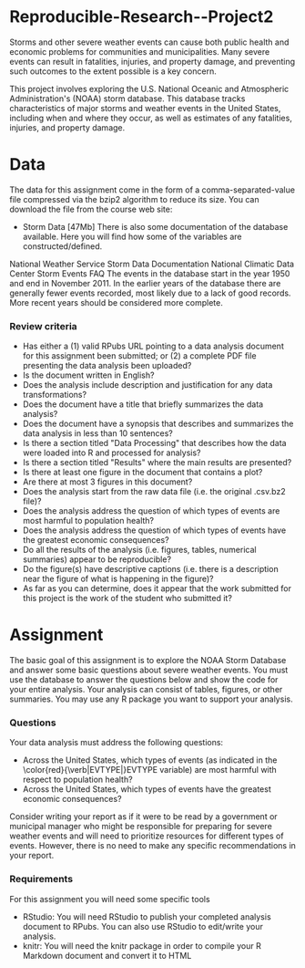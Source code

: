 # Reproducible-Research--Project2
Storms and other severe weather events can cause both public health and economic problems for communities and municipalities. Many severe events can result in fatalities, injuries, and property damage, and preventing such outcomes to the extent possible is a key concern.

This project involves exploring the U.S. National Oceanic and Atmospheric Administration's (NOAA) storm database. This database tracks characteristics of major storms and weather events in the United States, including when and where they occur, as well as estimates of any fatalities, injuries, and property damage.

# Data
The data for this assignment come in the form of a comma-separated-value file compressed via the bzip2 algorithm to reduce its size. You can download the file from the course web site:

* Storm Data [47Mb]
There is also some documentation of the database available. Here you will find how some of the variables are constructed/defined.

National Weather Service Storm Data Documentation
National Climatic Data Center Storm Events FAQ
The events in the database start in the year 1950 and end in November 2011. In the earlier years of the database there are generally fewer events recorded, most likely due to a lack of good records. More recent years should be considered more complete.

### Review criteria
* Has either a (1) valid RPubs URL pointing to a data analysis document for this assignment been submitted; or (2) a complete PDF file presenting the data analysis been uploaded?
* Is the document written in English?
* Does the analysis include description and justification for any data transformations?
* Does the document have a title that briefly summarizes the data analysis?
* Does the document have a synopsis that describes and summarizes the data analysis in less than 10 sentences?
* Is there a section titled "Data Processing" that describes how the data were loaded into R and processed for analysis?
* Is there a section titled "Results" where the main results are presented?
* Is there at least one figure in the document that contains a plot?
* Are there at most 3 figures in this document?
* Does the analysis start from the raw data file (i.e. the original .csv.bz2 file)?
* Does the analysis address the question of which types of events are most harmful to population health?
* Does the analysis address the question of which types of events have the greatest economic consequences?
* Do all the results of the analysis (i.e. figures, tables, numerical summaries) appear to be reproducible?
* Do the figure(s) have descriptive captions (i.e. there is a description near the figure of what is happening in the figure)?
* As far as you can determine, does it appear that the work submitted for this project is the work of the student who submitted it?

# Assignment
The basic goal of this assignment is to explore the NOAA Storm Database and answer some basic questions about severe weather events. You must use the database to answer the questions below and show the code for your entire analysis. Your analysis can consist of tables, figures, or other summaries. You may use any R package you want to support your analysis.

### Questions
Your data analysis must address the following questions:

* Across the United States, which types of events (as indicated in the \color{red}{\verb|EVTYPE|}EVTYPE variable) are most harmful with respect to population health?
* Across the United States, which types of events have the greatest economic consequences?

Consider writing your report as if it were to be read by a government or municipal manager who might be responsible for preparing for severe weather events and will need to prioritize resources for different types of events. However, there is no need to make any specific recommendations in your report.

### Requirements
For this assignment you will need some specific tools

* RStudio: You will need RStudio to publish your completed analysis document to RPubs. You can also use RStudio to edit/write your analysis.
* knitr: You will need the knitr package in order to compile your R Markdown document and convert it to HTML


